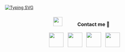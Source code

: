 <a href="https://git.io/typing-svg"><img src="https://readme-typing-svg.demolab.com?font=Fira+Code&pause=1000&random=false&width=435&lines=Hey+%F0%9F%91%8B+I'm+Aditya+Wani.;Currently%2C+A+Student%F0%9F%A7%91%E2%80%8D%F0%9F%8E%93+of+CSE%F0%9F%92%BB%F0%9F%92%BB;Love+to+learn+new+things." alt="Typing SVG" /></a>


<h3 align="center">
	<img src="https://media.giphy.com/media/iY8CRBdQXODJSCERIr/giphy.gif" width="30" height="30"
		style="margin-right: 50px" />Contact me 🤝
</h3>
<p align="center"></p>

<div align="center" class="icons-social" style="margin-left: 10px">
	<a style="margin-left: 10px" target="_blank" href="https://www.linkedin.com/in/aditya-wani-ba023a215/">
		<img src="https://cdn2.iconfinder.com/data/icons/social-media-applications/64/social_media_applications_14-linkedin-256.png"
			width="48px" /></a>
	<a style="margin-left: 10px" target="_blank" href="https://github.com/Aditya-wani02">
		<img src="https://cdn4.iconfinder.com/data/icons/socialcones/508/Github-256.png" width="48px" /></a>
	<a style="margin-left: 10px" target="_blank" href="https://www.instagram.com/adityawani02/">
		<img src="https://cdn4.iconfinder.com/data/icons/logos-brands-7/512/instagram_icon-instagram_buttoninstegram-512.png"
			width="49px" /></a>
	<a style="margin-left: 10px" target="_blank" href="https://twitter.com/adityawani74409">
		<img src="https://cdn2.iconfinder.com/data/icons/social-media-2285/512/1_Twitter3_colored_svg-256.png"
			width="48px" /></a>
	
</div>

<br />
